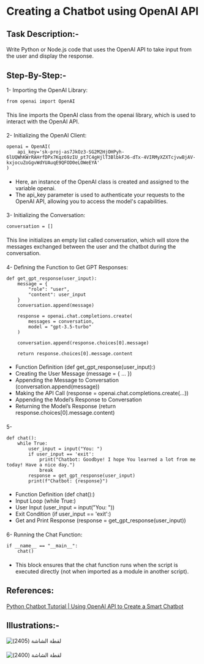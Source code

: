# Creating a Chatbot using OpenAI API 
####
## Task Description:-
#### 
Write Python or Node.js code that uses the OpenAI API to take input from the user and display the response.
#### 
## Step-By-Step:-
1- Importing the OpenAI Library:
```
from openai import OpenAI
```
#### 
This line imports the OpenAI class from the openai library, which is used to interact with the OpenAI API.
#### 
2- Initializing the OpenAI Client:
```
openai = OpenAI(
    api_key='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'
)
```
####
- Here, an instance of the OpenAI class is created and assigned to the variable openai.
- The api_key parameter is used to authenticate your requests to the OpenAI API, allowing you to access the model's capabilities.
####
3-  Initializing the Conversation:
```
conversation = []
```
#### 
This line initializes an empty list called conversation, which will store the messages exchanged between the user and the chatbot during the conversation.
#### 
4- Defining the Function to Get GPT Responses:
```
def get_gpt_response(user_input):
    message = {
        "role": "user",
        "content": user_input
    }
    conversation.append(message)

    response = openai.chat.completions.create(
        messages = conversation,
        model = "gpt-3.5-turbo"
    )

    conversation.append(response.choices[0].message)

    return response.choices[0].message.content
```
#### 
- Function Definition (def get_gpt_response(user_input):)
- Creating the User Message (message = { ... })
- Appending the Message to Conversation (conversation.append(message))
- Making the API Call (response = openai.chat.completions.create(...))
- Appending the Model’s Response to Conversation
- Returning the Model’s Response (return response.choices[0].message.content)
####
5- 
```
def chat():
    while True:
        user_input = input("You: ")
        if user_input == 'exit':
            print("Chatbot: Goodbye! I hope You learned a lot from me today! Have a nice day.")
            break
        response = get_gpt_response(user_input)
        print(f"Chatbot: {response}")
```
#### 
- Function Definition (def chat():)
- Input Loop (while True:)
- User Input (user_input = input("You: "))
- Exit Condition (if user_input == 'exit':)
- Get and Print Response (response = get_gpt_response(user_input))
#### 
6- Running the Chat Function:
```
if __name__ == "__main__":
    chat()
```
####
- This block ensures that the chat function runs when the script is executed directly (not when imported as a module in another script).
#### 
## References:
#### 
[Python Chatbot Tutorial | Using OpenAI API to Create a Smart Chatbot](https://youtu.be/w55C8cLWz74?si=S5BuYAL5wTckqU9r)
#### 
## Illustrations:-
#### 
![‏‏لقطة الشاشة (2405)](https://github.com/user-attachments/assets/12c8ae3a-d6c6-40ca-a419-582062f000bf)
#### 
![‏‏لقطة الشاشة (2400)](https://github.com/user-attachments/assets/82d247e9-f358-4426-bb88-38039d2507fd)
####
